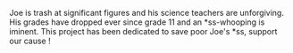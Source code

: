 Joe is trash at significant figures and his science teachers are unforgiving.
His grades have dropped ever since grade 11 and an *ss-whooping is iminent.
This project has been dedicated to save poor Joe's *ss, support our cause !
